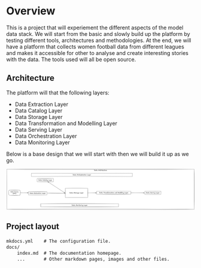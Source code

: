 # Overview

This is a project that will experiement the different aspects of the model data stack. We will start from the basic and slowly build up the platform by testing different tools, architectures and methodologies. At the end, we will have a platform that collects women football data from different leagues and makes it accessible for other to analyse and create interesting stories with the data. The tools used will all be open source.

## Architecture

The platform will that the following layers:

* Data Extraction Layer
* Data Catalog Layer
* Data Storage Layer
* Data Transformation and Modelling Layer
* Data Serving Layer
* Data Orchestration Layer
* Data Monitoring Layer

Below is a base design that we will start with then we will build it up as we go.

![alt text](assets/image.png)
## Project layout

    mkdocs.yml    # The configuration file.
    docs/
        index.md  # The documentation homepage.
        ...       # Other markdown pages, images and other files.
